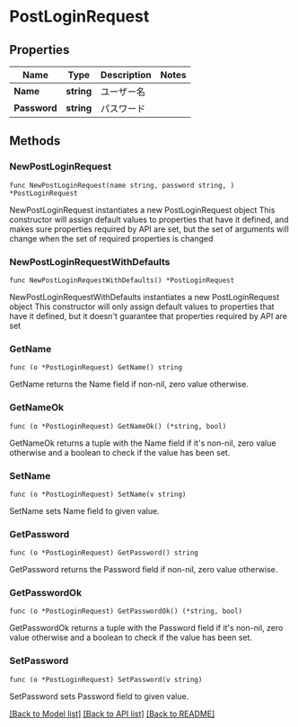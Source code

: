 # PostLoginRequest

## Properties

Name | Type | Description | Notes
------------ | ------------- | ------------- | -------------
**Name** | **string** | ユーザー名 | 
**Password** | **string** | パスワード | 

## Methods

### NewPostLoginRequest

`func NewPostLoginRequest(name string, password string, ) *PostLoginRequest`

NewPostLoginRequest instantiates a new PostLoginRequest object
This constructor will assign default values to properties that have it defined,
and makes sure properties required by API are set, but the set of arguments
will change when the set of required properties is changed

### NewPostLoginRequestWithDefaults

`func NewPostLoginRequestWithDefaults() *PostLoginRequest`

NewPostLoginRequestWithDefaults instantiates a new PostLoginRequest object
This constructor will only assign default values to properties that have it defined,
but it doesn't guarantee that properties required by API are set

### GetName

`func (o *PostLoginRequest) GetName() string`

GetName returns the Name field if non-nil, zero value otherwise.

### GetNameOk

`func (o *PostLoginRequest) GetNameOk() (*string, bool)`

GetNameOk returns a tuple with the Name field if it's non-nil, zero value otherwise
and a boolean to check if the value has been set.

### SetName

`func (o *PostLoginRequest) SetName(v string)`

SetName sets Name field to given value.


### GetPassword

`func (o *PostLoginRequest) GetPassword() string`

GetPassword returns the Password field if non-nil, zero value otherwise.

### GetPasswordOk

`func (o *PostLoginRequest) GetPasswordOk() (*string, bool)`

GetPasswordOk returns a tuple with the Password field if it's non-nil, zero value otherwise
and a boolean to check if the value has been set.

### SetPassword

`func (o *PostLoginRequest) SetPassword(v string)`

SetPassword sets Password field to given value.



[[Back to Model list]](../README.md#documentation-for-models) [[Back to API list]](../README.md#documentation-for-api-endpoints) [[Back to README]](../README.md)


